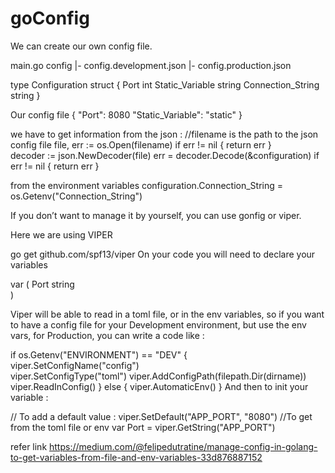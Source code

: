 # goConfig

We can create our own config file.

main.go
config
|- config.development.json
|- config.production.json

type Configuration struct {
    Port              int
    Static_Variable   string
    Connection_String string
}

Our config file
{
     "Port": 8080
     "Static_Variable": "static"
}

we have to get information from the json :
//filename is the path to the json config file
file, err := os.Open(filename) if err != nil {  return err }  
decoder := json.NewDecoder(file) 
err = decoder.Decode(&configuration) 
if err != nil {  return err }

 from the environment variables
configuration.Connection_String = os.Getenv("Connection_String")

If you don’t want to manage it by yourself, you can use gonfig or viper.

Here we are using VIPER

go get github.com/spf13/viper
On your code you will need to declare your variables

var ( 
    Port            string                   
)

Viper will be able to read in a toml file, or in the env variables, so if you want to have a config file for your Development environment, but use the env vars, for Production, you can write a code like :

if os.Getenv("ENVIRONMENT") == "DEV" {        
     viper.SetConfigName("config")  
     viper.SetConfigType("toml") 
    viper.AddConfigPath(filepath.Dir(dirname))  
     viper.ReadInConfig() 
} else {  viper.AutomaticEnv() }
And then to init your variable :

// To add a default value :
viper.SetDefault("APP_PORT", "8080")
//To get from the toml file or env var
Port = viper.GetString("APP_PORT")


refer link 
https://medium.com/@felipedutratine/manage-config-in-golang-to-get-variables-from-file-and-env-variables-33d876887152
